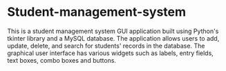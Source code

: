 # Student-management-system
This is a student management system GUI application built using Python's tkinter library and a MySQL database. The application allows users to add, update, delete, and search for students' records in the database. The graphical user interface has various widgets such as labels, entry fields, text boxes, combo boxes and buttons.
